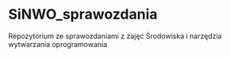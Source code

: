 # SiNWO_sprawozdania
Repozytorium ze sprawozdaniami z zajęć Środowiska i narzędzia wytwarzania oprogramowania
